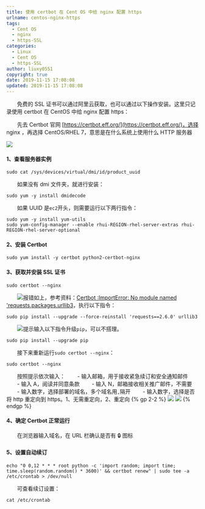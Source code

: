 ```yaml
---
title: 使用 certbot 在 Cent OS 中给 nginx 配置 https
urlname: centos-nginx-https
tags:
  - Cent OS
  - nginx
  - https-SSL
categories:
  - Linux
  - Cent OS
  - https-SSL
author: liuxy0551
copyright: true
date: 2019-11-15 17:08:08
updated: 2019-11-15 17:08:08
---
```



　　免费的 SSL 证书可以通过阿里云获取，也可以通过以下操作安装。这里只记录使用 certbot 在 CentOS 中给 nginx 配置 https：
<!--more-->


　　先去 Certbot 官网 [https://certbot.eff.org/](https://certbot.eff.org/)，选择 nginx ，再选择 CentOS/RHEL 7，意思是在什么系统上使用什么 HTTP 服务器

![](https://images-hosting.liuxianyu.cn/posts/centos-nginx-https/1.png)

#### 1、查看服务器实例
``` shell
sudo cat /sys/devices/virtual/dmi/id/product_uuid
```
　　如果没有 dmi 文件夹，就进行安装：
``` shell
sudo yum -y install dmidecode 
```
　　如果 UUID 是`ec2`开头，则需要运行以下两行指令：
``` shell
sudo yum -y install yum-utils
sudo yum-config-manager --enable rhui-REGION-rhel-server-extras rhui-REGION-rhel-server-optional
```

#### 2、安装 Certbot
``` shell
sudo yum install -y certbot python2-certbot-nginx
```

#### 3、获取并安装 SSL 证书
``` shell
sudo certbot --nginx
```
　　![](https://images-hosting.liuxianyu.cn/posts/centos-nginx-https/2.png)报错如上，参考资料：[Certbot :ImportError: No module named 'requests.packages.urllib3](https://stackoverflow.com/questions/46168364/certbot-importerror-no-module-named-requests-packages-urllib3)，执行以下指令：
``` shell
sudo pip install --upgrade --force-reinstall 'requests==2.6.0' urllib3
```
　　![](https://images-hosting.liuxianyu.cn/posts/centos-nginx-https/3.png)提示输入以下指令升级`pip`，可以不搭理。
``` shell
sudo pip install --upgrade pip
```
　　接下来重新运行`sudo certbot --nginx`：
``` shell
sudo certbot --nginx
```

　　按照提示依次输入：
　　- 输入邮箱，用于接收紧急续订和安全通知邮件
　　- 输入 A，阅读并同意条款
　　- 输入 N，邮箱接收相关推广邮件，不需要
　　- 输入数字，选择部署的域名，多个域名用`,`隔开
　　- 输入数字，选择是否将 http 重定向到 https。1、无需重定向，2、重定向
    {% gp 2-2 %}
    ![](https://images-hosting.liuxianyu.cn/posts/centos-nginx-https/4.png)
    ![](https://images-hosting.liuxianyu.cn/posts/centos-nginx-https/5.png)
    {% endgp %}
    
#### 4、确定 Certbot 正常运行 

　　在浏览器输入域名，在 URL 栏确认是否有 🔒 图标

#### 5、设置自动续订
``` shell
echo "0 0,12 * * * root python -c 'import random; import time; time.sleep(random.random() * 3600)' && certbot renew" | sudo tee -a /etc/crontab > /dev/null
```
　　可查看续订设置：
``` shell
cat /etc/crontab
```
